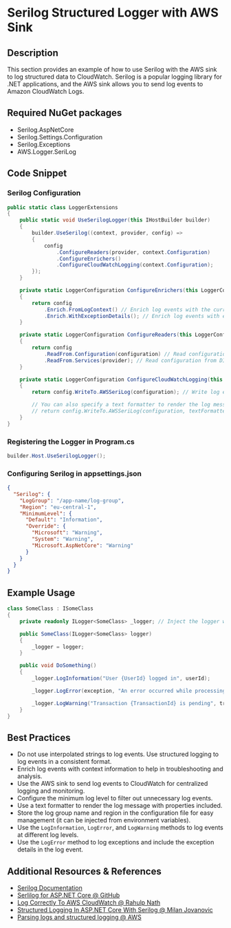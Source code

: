 # Serilog Structured Logger with AWS Sink

## Description

This section provides an example of how to use Serilog with the AWS sink to log structured data to CloudWatch. Serilog is a popular logging library for .NET applications, and the AWS sink allows you to send log events to Amazon CloudWatch Logs.

## Required NuGet packages

- Serilog.AspNetCore
- Serilog.Settings.Configuration
- Serilog.Exceptions
- AWS.Logger.SeriLog

## Code Snippet

### Serilog Configuration

```csharp
public static class LoggerExtensions
{
    public static void UseSerilogLogger(this IHostBuilder builder)
    {
        builder.UseSerilog((context, provider, config) =>
        {
            config
                .ConfigureReaders(provider, context.Configuration)
                .ConfigureEnrichers()
                .ConfigureCloudWatchLogging(context.Configuration);
        });
    }

    private static LoggerConfiguration ConfigureEnrichers(this LoggerConfiguration config)
    {
        return config
            .Enrich.FromLogContext() // Enrich log events with the current execution context
            .Enrich.WithExceptionDetails(); // Enrich log events with exception details
    }

    private static LoggerConfiguration ConfigureReaders(this LoggerConfiguration config, IServiceProvider provider, Configuration configuration)
    {
        return config
            .ReadFrom.Configuration(configuration) // Read configuration from appsettings.json
            .ReadFrom.Services(provider); // Read configuration from DI
    }

    private static LoggerConfiguration ConfigureCloudWatchLogging(this LoggerConfiguration config, IConfiguration configuration)
    {
        return config.WriteTo.AWSSeriLog(configuration); // Write log events to AWS CloudWatch

        // You can also specify a text formatter to render the log message with properties included
        // return config.WriteTo.AWSSeriLog(configuration, textFormatter: new Serilog.Formatting.Json.JsonFormatter(renderMessage: true));
    }
}
```

### Registering the Logger in Program.cs

```csharp
builder.Host.UseSerilogLogger();
```

### Configuring Serilog in appsettings.json

```json
{
  "Serilog": {
    "LogGroup": "/app-name/log-group",
    "Region": "eu-central-1",
    "MinimumLevel": {
      "Default": "Information",
      "Override": {
        "Microsoft": "Warning",
        "System": "Warning",
        "Microsoft.AspNetCore": "Warning"
      }
    }
  }
}
```

## Example Usage

```csharp
class SomeClass : ISomeClass
{
    private readonly ILogger<SomeClass> _logger; // Inject the logger with the class name to include source context

    public SomeClass(ILogger<SomeClass> logger)
    {
        _logger = logger;
    }

    public void DoSomething()
    {
        _logger.LogInformation("User {UserId} logged in", userId);

        _logger.LogError(exception, "An error occurred while processing the request {RequestId}", requestId);

        _logger.LogWarning("Transaction {TransactionId} is pending", transactionId);
    }
}
```

## Best Practices

- Do not use interpolated strings to log events. Use structured logging to log events in a consistent format.
- Enrich log events with context information to help in troubleshooting and analysis.
- Use the AWS sink to send log events to CloudWatch for centralized logging and monitoring.
- Configure the minimum log level to filter out unnecessary log events.
- Use a text formatter to render the log message with properties included.
- Store the log group name and region in the configuration file for easy management (it can be injected from environment variables).
- Use the `LogInformation`, `LogError`, and `LogWarning` methods to log events at different log levels.
- Use the `LogError` method to log exceptions and include the exception details in the log event.

## Additional Resources & References

- [Serilog Documentation](https://serilog.net/)
- [Serlilog for ASP.NET Core @ GitHub](https://github.com/serilog/serilog-aspnetcore)
- [Log Correctly To AWS CloudWatch @ Rahulp Nath](https://www.rahulpnath.com/blog/amazon-cloudwatch-logs-dotnet/)
- [Structured Logging In ASP.NET Core With Serilog @ Milan Jovanovic](https://www.milanjovanovic.tech/blog/structured-logging-in-asp-net-core-with-serilog)
- [Parsing logs and structured logging @ AWS](https://docs.aws.amazon.com/lambda/latest/operatorguide/parse-logs.html)
